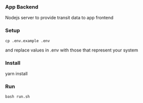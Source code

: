 ### App Backend
Nodejs server to provide transit data to app frontend

### Setup

`cp .env.example .env`

and replace values in .env with those that represent your system

### Install

yarn install

### Run

`bash run.sh`
